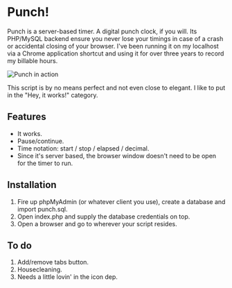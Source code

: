 Punch!
======
		
Punch is a server-based timer. A digital punch clock, if you will. Its PHP/MySQL backend ensure you never lose your timings in case of a crash or accidental closing of your browser. I've been running it on my localhost via a Chrome application shortcut and using it for over three years to record my billable hours.

![Punch in action](http://i.imgur.com/K7o1n.jpg)

This script is by no means perfect and not even close to elegant. I like to put in the "Hey, it works!" category.

Features
--------

* It works.
* Pause/continue.
* Time notation: start / stop / elapsed / decimal.
* Since it's server based, the browser window doesn't need to be open for the timer to run.

Installation
------------

1. Fire up phpMyAdmin (or whatever client you use), create a database and import punch.sql.
2. Open index.php and supply the database credentials on top.
3. Open a browser and go to wherever your script resides.

To do
-----

1. Add/remove tabs button.
1. Housecleaning.
2. Needs a little lovin' in the icon dep.